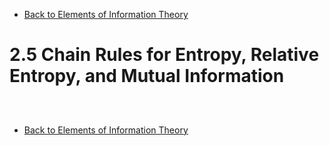 * [Back to Elements of Information Theory](../../main.md)

# 2.5 Chain Rules for Entropy, Relative Entropy, and Mutual Information

##














<br>

* [Back to Elements of Information Theory](../../main.md)